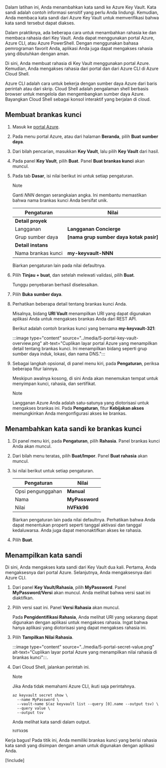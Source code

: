 Dalam latihan ini, Anda menambahkan kata sandi ke Azure Key Vault. Kata sandi adalah contoh informasi sensitif yang perlu Anda lindungi. Kemudian, Anda membaca kata sandi dari Azure Key Vault untuk memverifikasi bahwa kata sandi tersebut dapat diakses.

Dalam praktiknya, ada beberapa cara untuk menambahkan rahasia ke dan membaca rahasia dari Key Vault. Anda dapat menggunakan portal Azure, Azure CLI, atau Azure PowerShell. Dengan menggunakan bahasa pemrograman favorit Anda, aplikasi Anda juga dapat mengakses rahasia yang dibutuhkan dengan aman.

Di sini, Anda membuat rahasia di Key Vault menggunakan portal Azure. Kemudian, Anda mengakses rahasia dari portal dan dari Azure CLI di Azure Cloud Shell.

Azure CLI adalah cara untuk bekerja dengan sumber daya Azure dari baris perintah atau dari skrip. Cloud Shell adalah pengalaman shell berbasis browser untuk mengelola dan mengembangkan sumber daya Azure. Bayangkan Cloud Shell sebagai konsol interaktif yang berjalan di cloud.

## <a name="create-a-key-vault"></a>Membuat brankas kunci

1. Masuk ke [portal Azure](https://portal.azure.com/learn.docs.microsoft.com?azure-portal=true).

1. Pada menu portal Azure, atau dari halaman **Beranda**, pilih **Buat sumber daya**.

1. Dari bilah pencarian, masukkan **Key Vault**, lalu pilih **Key Vault** dari hasil.

1. Pada panel **Key Vault**, pilih **Buat**. Panel **Buat brankas kunci** akan muncul.

1. Pada tab **Dasar**, isi nilai berikut ini untuk setiap pengaturan.

    > [!NOTE]
    > Ganti *NNN* dengan serangkaian angka. Ini membantu memastikan bahwa nama brankas kunci Anda bersifat unik.

    | Pengaturan | Nilai |
    | --- | --- |
     **Detail proyek** |
    | Langganan | **Langganan Concierge** |
    | Grup sumber daya | **<rgn>[nama grup sumber daya kotak pasir]</rgn>** |
    | **Detail instans** |
    | Nama brankas kunci | **my-keyvault-NNN** |

    Biarkan pengaturan lain pada nilai defaultnya.

1. Pilih **Tinjau + buat**, dan setelah melewati validasi, pilih **Buat**.

    Tunggu penyebaran berhasil diselesaikan.

1. Pilih **Buka sumber daya**.

1. Perhatikan beberapa detail tentang brankas kunci Anda.

    Misalnya, bidang **URI Vault** menampilkan URI yang dapat digunakan aplikasi Anda untuk mengakses brankas Anda dari REST API.

    Berikut adalah contoh brankas kunci yang bernama **my-keyvault-321**:

    :::image type="content" source="../media/5-portal-key-vault-overview.png" alt-text="Cuplikan layar portal Azure yang menampilkan detail tentang brankas kunci. Ini menampilkan bidang seperti grup sumber daya induk, lokasi, dan nama DNS.":::

1. Sebagai langkah opsional, di panel menu kiri, pada **Pengaturan**, periksa beberapa fitur lainnya.

    Meskipun awalnya kosong, di sini Anda akan menemukan tempat untuk menyimpan kunci, rahasia, dan sertifikat.

    > [!NOTE]
    > Langganan Azure Anda adalah satu-satunya yang diotorisasi untuk mengakses brankas ini. Pada **Pengaturan**, fitur **Kebijakan akses** memungkinkan Anda mengonfigurasi akses ke brankas.

## <a name="add-a-password-to-the-key-vault"></a>Menambahkan kata sandi ke brankas kunci

1. Di panel menu kiri, pada **Pengaturan**, pilih **Rahasia**. Panel brankas kunci Anda akan muncul.

1. Dari bilah menu teratas, pilih **Buat/Impor**. Panel **Buat rahasia** akan muncul.

1. Isi nilai berikut untuk setiap pengaturan.

    | Pengaturan | Nilai |
    | --- | --- |
    | Opsi pengunggahan | **Manual** |
    | Nama | **MyPassword** |
    | Nilai | **hVFkk96** |

    Biarkan pengaturan lain pada nilai defaultnya. Perhatikan bahwa Anda dapat menentukan properti seperti tanggal aktivasi dan tanggal kedaluwarsa. Anda juga dapat menonaktifkan akses ke rahasia.

1. Pilih **Buat**.

## <a name="show-the-password"></a>Menampilkan kata sandi

Di sini, Anda mengakses kata sandi dari Key Vault dua kali. Pertama, Anda mengaksesnya dari portal Azure. Selanjutnya, Anda mengaksesnya dari Azure CLI.

1. Dari panel **Key Vault/Rahasia**, pilih **MyPassword**. Panel **MyPassword/Versi** akan muncul. Anda melihat bahwa versi saat ini diaktifkan.

1. Pilih versi saat ini. Panel **Versi Rahasia** akan muncul.

    Pada **Pengidentifikasi Rahasia**, Anda melihat URI yang sekarang dapat digunakan dengan aplikasi untuk mengakses rahasia. Ingat bahwa hanya aplikasi yang diotorisasi yang dapat mengakses rahasia ini.

1. Pilih **Tampilkan Nilai Rahasia**.

    :::image type="content" source="../media/5-portal-secret-value.png" alt-text="Cuplikan layar portal Azure yang menampilkan nilai rahasia di brankas kunci":::.

1. Dari Cloud Shell, jalankan perintah ini.

    > [!NOTE]
    > Jika Anda tidak memahami Azure CLI, ikuti saja perintahnya.

    ```azurecli
    az keyvault secret show \
      --name MyPassword \
      --vault-name $(az keyvault list --query [0].name --output tsv) \
      --query value \
      --output tsv
    ```

    Anda melihat kata sandi dalam output.

    ```output
    hVFkk96
    ```

Kerja bagus! Pada titik ini, Anda memiliki brankas kunci yang berisi rahasia kata sandi yang disimpan dengan aman untuk digunakan dengan aplikasi Anda.

[!include[](../../../includes/azure-sandbox-cleanup.md)]
